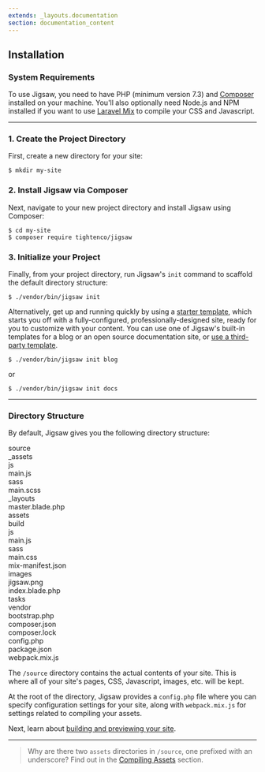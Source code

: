 ```yaml
---
extends: _layouts.documentation
section: documentation_content
---
```


## Installation

### System Requirements

To use Jigsaw, you need to have PHP (minimum version 7.3) and [Composer](https://getcomposer.org/) installed on your machine. You'll also optionally need Node.js and NPM installed if you want to use [Laravel Mix](https://laravel.com/docs/7.x/mix) to compile your CSS and Javascript.

---

### 1. Create the Project Directory

First, create a new directory for your site:

```
$ mkdir my-site
```

### 2. Install Jigsaw via Composer

Next, navigate to your new project directory and install Jigsaw using Composer:

```
$ cd my-site
$ composer require tightenco/jigsaw
```

### 3. Initialize your Project

Finally, from your project directory, run Jigsaw's `init` command to scaffold the default directory structure:

```
$ ./vendor/bin/jigsaw init
```

Alternatively, get up and running quickly by using a [starter template](/docs/starter-templates), which starts you off with a fully-configured, professionally-designed site, ready for you to customize with your content. You can use one of Jigsaw's built-in templates for a blog or an open source documentation site, or [use a third-party template](/docs/starter-templates#installing-a-third-party-starter-template).

```
$ ./vendor/bin/jigsaw init blog
```

or

```
$ ./vendor/bin/jigsaw init docs
```

---

### Directory Structure

By default, Jigsaw gives you the following directory structure:

<div class="files">
    <div class="folder folder--open">source
        <div class="folder folder--open">_assets
            <div class="folder folder--open">js
                <div class="file">main.js</div>
            </div>
            <div class="folder folder--open">sass
                <div class="file">main.scss</div>
            </div>
        </div>
        <div class="folder folder--open">_layouts
            <div class="file">master.blade.php</div>
        </div>
        <div class="folder folder--open">assets
            <div class="folder folder--open">build
                <div class="folder folder--open">js
                    <div class="file">main.js</div>
                </div>
                <div class="folder folder--open">sass
                    <div class="file">main.css</div>
                </div>
                <div class="file">mix-manifest.json</div>
            </div>
            <div class="folder folder--open">images
                <div class="file">jigsaw.png</div>
            </div>
        </div>
        <div class="file">index.blade.php</div>
    </div>
    <div class="folder">tasks</div>
    <div class="folder">vendor</div>
    <div class="file">bootstrap.php</div>
    <div class="file">composer.json</div>
    <div class="file">composer.lock</div>
    <div class="file">config.php</div>
    <div class="file">package.json</div>
    <div class="file">webpack.mix.js</div>
</div>

The `/source` directory contains the actual contents of your site. This is where all of your site's pages, CSS, Javascript, images, etc. will be kept.

At the root of the directory, Jigsaw provides a `config.php` file where you can specify configuration settings for your site, along with `webpack.mix.js` for settings related to compiling your assets.

Next, learn about [building and previewing your site](/docs/building-and-previewing).

---
<div class="pt-3"></div>

> Why are there two `assets` directories in `/source`, one prefixed with an underscore? Find out in the [Compiling Assets](/docs/compiling-assets) section.
